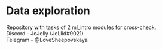 # Data exploration
Repository with tasks of 2 ml_intro modules for cross-check.  
Discord - JoJelly (JeLlid#9021)  
Telegram - @LoveSheepovskaya

